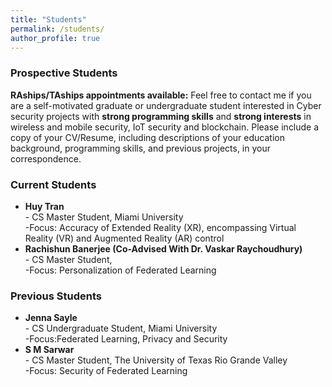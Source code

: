 ```yaml
---
title: "Students"
permalink: /students/
author_profile: true
---
```


### <i class="fa fa-fw fa-user-plus" aria-hidden="true"></i> Prospective Students

**RAships/TAships appointments available:** Feel free to contact me if you are a self-motivated graduate or undergraduate student interested in Cyber security projects with **strong programming skills** and **strong interests** in wireless and mobile security, IoT security and blockchain. Please include a copy of your CV/Resume, including descriptions of your education background, programming skills, and previous projects, in your correspondence. 

### <i class="fa fa-fw fa-users" aria-hidden="true"></i> Current Students
* **Huy Tran** <br> - CS Master Student, Miami University
               <br> -Focus: Accuracy of Extended Reality (XR), encompassing Virtual Reality (VR) and Augmented Reality (AR) control
* **Rachishun Banerjee (Co-Advised With Dr. Vaskar Raychoudhury)** <br> - CS Master Student, 
               <br> -Focus: Personalization of Federated Learning

### <i class="fa fa-fw fa-users" aria-hidden="true"></i> Previous Students
* **Jenna Sayle** <br> - CS Undergraduate Student, Miami University
                  <br> -Focus:Federated Learning, Privacy and Security
* **S M Sarwar** <br> - CS Master Student, The University of Texas Rio Grande Valley
                  <br> -Focus: Security of Federated Learning

